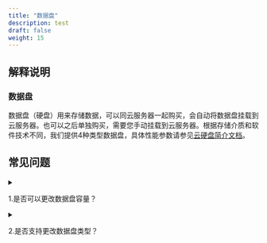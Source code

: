```yaml
---
title: "数据盘"
description: test
draft: false
weight: 15
---
```


## 解释说明

### 数据盘

数据盘（硬盘）用来存储数据，可以同云服务器一起购买，会自动将数据盘挂载到云服务器。也可以之后单独购买，需要您手动挂载到云服务器。根据存储介质和软件技术不同，我们提供4种类型数据盘，具体性能参数请参见[云硬盘简介文档](/storage/disk/intro/introduction/#产品类型)。

## 常见问题

<details>
<summary><p>
  1.是否可以更改数据盘容量？
  </p></summary>
<p>
  只支持增加容量，即扩容。在更改云服务器配置处操作。
  </p>
</details>


<details>
<summary><p>
  2.是否支持更改数据盘类型？
  </p></summary>
<p>
  暂不支持更改，您可以备份数据后，可以用备份创建一块目标类型的新盘。
  </p>
</details>










